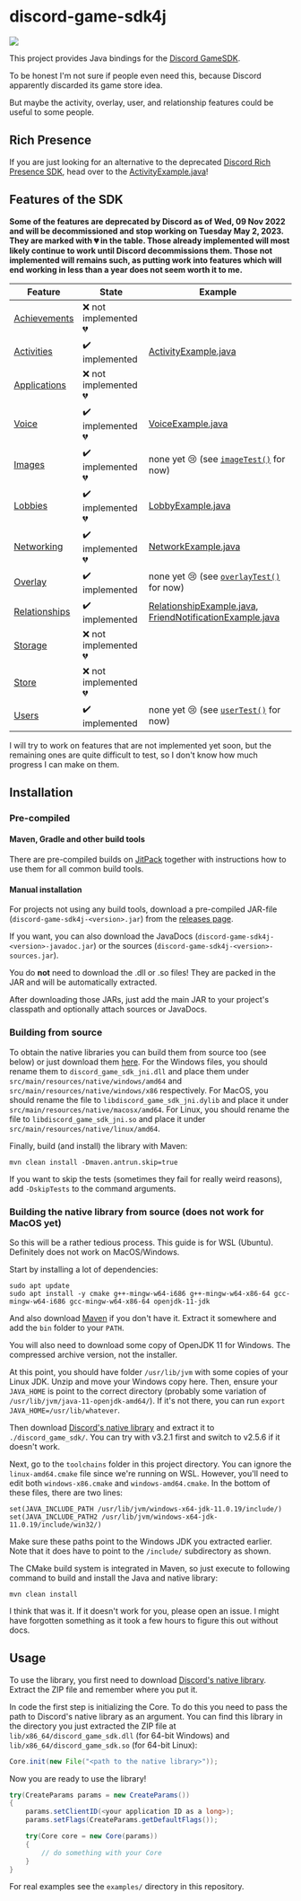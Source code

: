 # discord-game-sdk4j

[![](https://jitpack.io/v/JnCrMx/discord-game-sdk4j.svg)](https://jitpack.io/#JnCrMx/discord-game-sdk4j)

This project provides Java bindings for the
[Discord GameSDK](https://discordapp.com/developers/docs/game-sdk/sdk-starter-guide).

To be honest I'm not sure if people even need this, because Discord apparently discarded its game store idea.

But maybe the activity, overlay, user, and relationship features could be useful to some people.

## Rich Presence

If you are just looking for an alternative to the deprecated [Discord Rich Presence SDK](https://discord.com/developers/docs/rich-presence/how-to),
head over to the [ActivityExample.java](examples/ActivityExample.java)!

## Features of the SDK

**Some of the features are deprecated by Discord as of Wed, 09 Nov 2022 and will be decommissioned and stop working on Tuesday May 2, 2023.
They are marked with :broken_heart: in the table.
Those already implemented will most likely continue to work until Discord decommissions them.
Those not implemented will remains such, as putting work into features which will end working in less than a year does not seem worth it to me.**

| Feature                                                                     | State                                         | Example                                                                                                                                  |
|-----------------------------------------------------------------------------|-----------------------------------------------|------------------------------------------------------------------------------------------------------------------------------------------|
| [Achievements](https://discord.com/developers/docs/game-sdk/achievements)   | :x: not implemented :broken_heart:            |                                                                                                                                          |
| [Activities](https://discord.com/developers/docs/game-sdk/activities)       | :heavy_check_mark: implemented                | [ActivityExample.java](examples/ActivityExample.java)                                                                                    |
| [Applications](https://discord.com/developers/docs/game-sdk/applications)   | :x: not implemented :broken_heart:            |                                                                                                                                          |
| [Voice](https://discord.com/developers/docs/game-sdk/discord-voice)         | :heavy_check_mark: implemented :broken_heart: | [VoiceExample.java](examples/VoiceExample.java)                                                                                          |
| [Images](https://discord.com/developers/docs/game-sdk/images)               | :heavy_check_mark: implemented :broken_heart: | none yet :cry: (see [``imageTest()``](src/test/java/de/jcm/discordgamesdk/DiscordTest.java#L417) for now)                                |
| [Lobbies](https://discord.com/developers/docs/game-sdk/lobbies)             | :heavy_check_mark: implemented :broken_heart: | [LobbyExample.java](examples/LobbyExample.java)                                                                                          |
| [Networking](https://discord.com/developers/docs/game-sdk/networking)       | :heavy_check_mark: implemented :broken_heart: | [NetworkExample.java](examples/NetworkExample.java)                                                                                      |
| [Overlay](https://discord.com/developers/docs/game-sdk/overlay)             | :heavy_check_mark: implemented                | none yet :cry: (see [``overlayTest()``](src/test/java/de/jcm/discordgamesdk/DiscordTest.java#L289) for now)                              |
| [Relationships](https://discord.com/developers/docs/game-sdk/relationships) | :heavy_check_mark: implemented                | [RelationshipExample.java](examples/RelationshipExample.java), [FriendNotificationExample.java](examples/FriendNotificationExample.java) |
| [Storage](https://discord.com/developers/docs/game-sdk/storage)             | :x: not implemented :broken_heart:            |                                                                                                                                          |
| [Store](https://discord.com/developers/docs/game-sdk/store)                 | :x: not implemented :broken_heart:            |                                                                                                                                          |
| [Users](https://discord.com/developers/docs/game-sdk/users)                 | :heavy_check_mark: implemented                | none yet :cry: (see [``userTest()``](src/test/java/de/jcm/discordgamesdk/DiscordTest.java#L216) for now)                                 |

I will try to work on features that are not implemented yet soon,
but the remaining ones are quite difficult to test,
so I don't know how much progress I can make on them.

## Installation 

### Pre-compiled

#### Maven, Gradle and other build tools

There are pre-compiled builds on [JitPack](https://jitpack.io/#JnCrMx/discord-game-sdk4j)
together with instructions how to use them for all common build tools.

#### Manual installation

For projects not using any build tools, download a pre-compiled JAR-file (``discord-game-sdk4j-<version>.jar``)
from the [releases page](https://github.com/JnCrMx/discord-game-sdk4j/releases).

If you want, you can also download the JavaDocs (``discord-game-sdk4j-<version>-javadoc.jar``) or
the sources (``discord-game-sdk4j-<version>-sources.jar``).

You do **not** need to download the .dll or .so files! They are packed in the JAR and will be automatically extracted.

After downloading those JARs, just add the main JAR to your project's classpath and optionally
attach sources or JavaDocs.

### Building from source

To obtain the native libraries you can build them from source too (see below) or just download them [here](https://github.com/JnCrMx/discord-game-sdk4j/releases/tag/v0.5.5).
For the Windows files, you should rename them to `discord_game_sdk_jni.dll` and place them under `src/main/resources/native/windows/amd64`
and `src/main/resources/native/windows/x86` respectively. 
For MacOS, you should rename the file to `libdiscord_game_sdk_jni.dylib` and place it under `src/main/resources/native/macosx/amd64`.
For Linux, you should rename the file to `libdiscord_game_sdk_jni.so` and place it under `src/main/resources/native/linux/amd64`.

Finally, build (and install) the library with Maven:
```shell
mvn clean install -Dmaven.antrun.skip=true
```

If you want to skip the tests (sometimes they fail for really weird reasons), add ``-DskipTests`` to the command arguments.

### Building the native library from source (does not work for MacOS yet)

So this will be a rather tedious process. This guide is for WSL (Ubuntu). Definitely does not work on MacOS/Windows.

Start by installing a lot of dependencies:
```shell
sudo apt update
sudo apt install -y cmake g++-mingw-w64-i686 g++-mingw-w64-x86-64 gcc-mingw-w64-i686 gcc-mingw-w64-x86-64 openjdk-11-jdk
```

And also download [Maven](https://maven.apache.org/download.cgi) if you don't have it. Extract it somewhere and add the `bin` folder to your `PATH`.

You will also need to download some copy of OpenJDK 11 for Windows. The compressed archive version, not the installer.

At this point, you should have folder `/usr/lib/jvm` with some copies of your Linux JDK. Unzip and move your Windows copy here.
Then, ensure your `JAVA_HOME` is point to the correct directory (probably some variation of `/usr/lib/jvm/java-11-openjdk-amd64/`).
If it's not there, you can run `export JAVA_HOME=/usr/lib/whatever`.

Then download [Discord's native library](https://discord.com/developers/docs/game-sdk/sdk-starter-guide)
and extract it to ``./discord_game_sdk/``. You can try with v3.2.1 first and switch to v2.5.6 if it doesn't work.

Next, go to the `toolchains` folder in this project directory. You can ignore the `linux-amd64.cmake` file since we're running on WSL.
However, you'll need to edit both `windows-x86.cmake` and `windows-amd64.cmake`. In the bottom of these files, there are two lines:
```
set(JAVA_INCLUDE_PATH /usr/lib/jvm/windows-x64-jdk-11.0.19/include/)
set(JAVA_INCLUDE_PATH2 /usr/lib/jvm/windows-x64-jdk-11.0.19/include/win32/)
```

Make sure these paths point to the Windows JDK you extracted earlier. Note that it does have to point to the `/include/` subdirectory as shown.

The CMake build system is integrated in Maven, so just execute to following command to
build and install the Java and native library:

```shell script
mvn clean install
```

I think that was it. If it doesn't work for you, please open an issue. I might have forgotten something as it took a few hours to figure this out without docs.

## Usage

To use the library, you first need to download [Discord's native library](https://dl-game-sdk.discordapp.net/2.5.6/discord_game_sdk.zip).
Extract the ZIP file and remember where you put it.

In code the first step is initializing the Core. To do this you need to pass the path to Discord's native library as an argument.
You can find this library in the directory you just extracted the ZIP file at ``lib/x86_64/discord_game_sdk.dll`` (for 64-bit Windows)
and ``lib/x86_64/discord_game_sdk.so`` (for 64-bit Linux):

```java
Core.init(new File("<path to the native library>"));
```

Now you are ready to use the library!

````java
try(CreateParams params = new CreateParams())
{
    params.setClientID(<your application ID as a long>);
    params.setFlags(CreateParams.getDefaultFlags());

    try(Core core = new Core(params))
    {
        // do something with your Core
    }
}
````

For real examples see the ``examples/`` directory in this repository.
